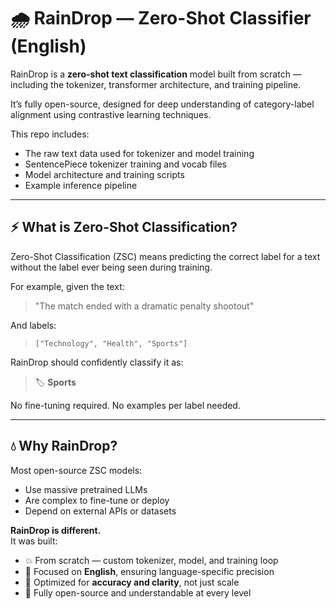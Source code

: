 # 🌧 RainDrop — Zero-Shot Classifier (English)

RainDrop is a **zero-shot text classification** model built from scratch — including the tokenizer, transformer architecture, and training pipeline.

It’s fully open-source, designed for deep understanding of category-label alignment using contrastive learning techniques.

This repo includes:
- The raw text data used for tokenizer and model training
- SentencePiece tokenizer training and vocab files
- Model architecture and training scripts
- Example inference pipeline

---

## ⚡ What is Zero-Shot Classification?

Zero-Shot Classification (ZSC) means predicting the correct label for a text without the label ever being seen during training.

For example, given the text:
> "The match ended with a dramatic penalty shootout"

And labels:
> `["Technology", "Health", "Sports"]`

RainDrop should confidently classify it as:
> 🏷️ **Sports**

No fine-tuning required. No examples per label needed.

---

## 💧 Why RainDrop?

Most open-source ZSC models:
- Use massive pretrained LLMs
- Are complex to fine-tune or deploy
- Depend on external APIs or datasets

**RainDrop is different.**  
It was built:
- 💥 From scratch — custom tokenizer, model, and training loop
- 🧠 Focused on **English**, ensuring language-specific precision
- 🔬 Optimized for **accuracy and clarity**, not just scale
- 🌱 Fully open-source and understandable at every level
